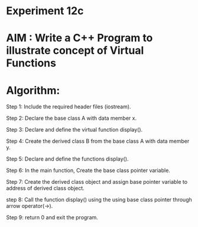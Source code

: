 #            Experiment 12c
# AIM : Write a C++ Program to illustrate concept of Virtual Functions
# Algorithm:  
Step 1: Include the required header files (iostream).

Step 2: Declare the base class A with data member x.

Step 3: Declare and define the virtual function display().

Step 4: Create the derived class B from the base class A with data member y.

Step 5: Declare and define the functions display().

Step 6: In the main function, Create the base class pointer variable.

Step 7: Create the derived class object and assign base pointer variable to address of derived class object.  
  
step 8: Call the function display() using the using base class pointer through arrow operator(->).  

Step 9: return 0 and exit the program.
